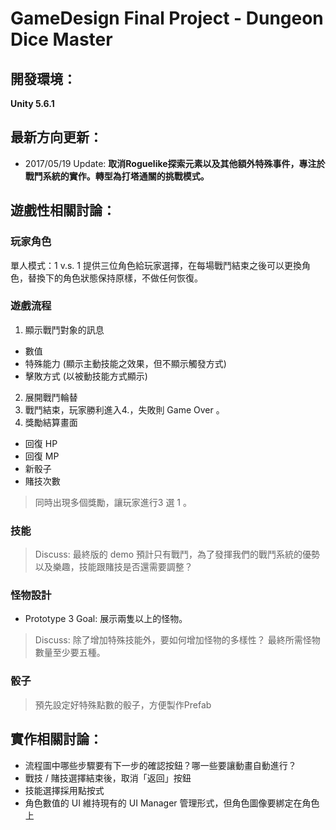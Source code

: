 # GameDesign Final Project - Dungeon Dice Master

## 開發環境： 
**Unity 5.6.1**

## 最新方向更新：
* 2017/05/19 Update: **取消Roguelike探索元素以及其他額外特殊事件，專注於戰鬥系統的實作。轉型為打塔通關的挑戰模式。**

## 遊戲性相關討論：

### 玩家角色
單人模式：1 v.s. 1
提供三位角色給玩家選擇，在每場戰鬥結束之後可以更換角色，替換下的角色狀態保持原樣，不做任何恢復。

### 遊戲流程
1. 顯示戰鬥對象的訊息
  * 數值
  * 特殊能力 (顯示主動技能之效果，但不顯示觸發方式)
  * 擊敗方式 (以被動技能方式顯示)
2. 展開戰鬥輪替
3. 戰鬥結束，玩家勝利進入4\.，失敗則 Game Over 。 
4. 獎勵結算畫面 
  * 回復 HP
  * 回復 MP
  * 新骰子
  * 賭技次數
  > 同時出現多個獎勵，讓玩家進行3 選 1 。

### **技能**
> Discuss: 最終版的 demo 預計只有戰鬥，為了發揮我們的戰鬥系統的優勢以及樂趣，技能跟賭技是否還需要調整？

### **怪物設計**
* Prototype 3 Goal: 展示兩隻以上的怪物。
> Discuss: 除了增加特殊技能外，要如何增加怪物的多樣性？
> 最終所需怪物數量至少要五種。

### **骰子**
> 預先設定好特殊點數的骰子，方便製作Prefab

## 實作相關討論：
* 流程圖中哪些步驟要有下一步的確認按鈕？哪一些要讓動畫自動進行？
* 戰技 / 賭技選擇結束後，取消「返回」按鈕
* 技能選擇採用點按式
* 角色數值的 UI 維持現有的 UI Manager 管理形式，但角色圖像要綁定在角色上
